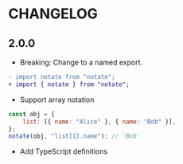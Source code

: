 # CHANGELOG

## 2.0.0

- Breaking: Change to a named export.

```diff
- import notate from "notate";
+ import { notate } from "notate";
```

- Support array notation

```js
const obj = {
	list: [{ name: "Alice" }, { name: "Bob" }],
};
notate(obj, "list[1].name"); // 'Bob'
```

- Add TypeScript definitions
